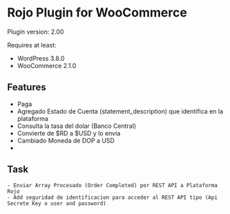 # Rojo Plugin for WooCommerce
Plugin version: 2.00

Requires at least:
- WordPress 3.8.0
- WooCommerce 2.1.0

## Features
  - Paga
  - Agregado Estado de Cuenta (statement_description) que identifica en la plataforma
  - Consulta la tasa del dolar (Banco Central)
  - Convierte de $RD a $USD y lo envia
  - Cambiado Moneda de DOP a USD
  - 

## Task
    - Enviar Array Procesado (Order Completed) por REST API a Plataforma Rojo
    - Add seguridad de identificacion para acceder al REST API tipo (Api Secrete Key o user and password)


